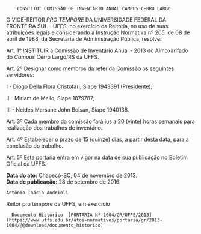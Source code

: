         CONSTITUI COMISSÃO DE INVENTÁRIO ANUAL CAMPUS CERRO LARGO  

O VICE-REITOR *PRO TEMPORE* DA UNIVERSIDADE FEDERAL DA FRONTEIRA SUL - UFFS, no exercício da Reitoria, no uso de suas atribuições legais e considerando a Instrução Normativa nº 205, de 08 de abril de 1988, da Secretaria de Administração Pública, resolve:

 Art. 1º INSTITUIR a Comissão de Inventário Anual - 2013 do Almoxarifado do *Campus* Cerro Largo/RS da UFFS.

 Art. 2º Designar como membros da referida Comissão os seguintes servidores:

 I - Diogo Della Flora Cristofari, Siape 1943391 (Presidente);

 II - Miriam de Mello, Siape 1879787;

 III - Neides Marsane John Bolsan, Siape 1940138.

 Art. 3º Cada membro da comissão fará jus a 20 (vinte) horas semanais para realização dos trabalhos de inventário.

 Art. 4º Estabelecer o prazo de 15 (quinze) dias, a partir desta data, para a conclusão do trabalho.

 Art. 5º Esta portaria entra em vigor na data de sua publicação no Boletim Oficial da UFFS.

  

   **Data do ato:** Chapecó-SC, 04 de novembro de 2013.   
 **Data de publicação:**  28 de setembro de 2016. 

    Antônio Inácio Andrioli   
 Reitor pro tempore da UFFS, em exercício 

      Documento Histórico  [PORTARIA Nº 1604/GR/UFFS/2013](https://www.uffs.edu.br/atos-normativos/portaria/gr/2013-1604/@@download/documento_historico)     
      